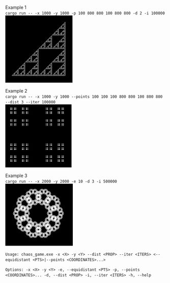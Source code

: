 Example 1\
`cargo run -- -x 1000 -y 1000 -p 100 800 800 100 800 800 -d 2 -i 100000`\
![3 points with a proportional distance of half](./assets/image1.png)

Example 2\
`cargo run -- -x 1000 -y 1000 --points 100 100 100 800 800 100 800 800 --dist 3 --iter 100000`\
![4 points with a proportional distance of a third](./assets/image2.png)

Example 3\
`cargo run -- -x 2000 -y 2000 -e 10 -d 3 -i 500000`\
![10 points equidistant proporional distance of a third iterated 500_000 times](./assets/image3.png)

 ``Usage: chaos_game.exe -x <X> -y <Y> --dist <PROP> --iter <ITERS> <--equidistant <PTS>|--points <COORDINATES>...>``

 ``Options:
  -x <X>
  -y <Y>
  -e, --equidistant <PTS>
  -p, --points <COORDINATES>...
  -d, --dist <PROP>
  -i, --iter <ITERS>
  -h, --help``